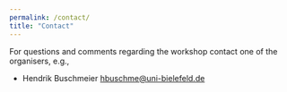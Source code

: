 ```yaml
---
permalink: /contact/
title: "Contact"
---
```


For questions and comments regarding the workshop contact one of the organisers, e.g.,

* Hendrik Buschmeier hbuschme@uni-bielefeld.de
